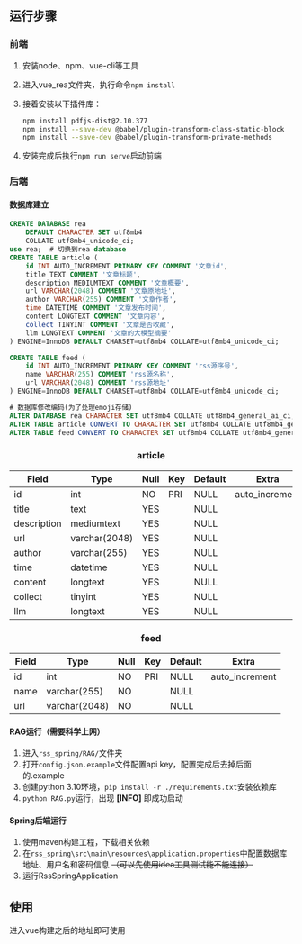 ## 运行步骤

### 前端

1. 安装node、npm、vue-cli等工具

2. 进入vue_rea文件夹，执行命令`npm install`

3. 接着安装以下插件库：
   ```bash
   npm install pdfjs-dist@2.10.377
   npm install --save-dev @babel/plugin-transform-class-static-block
   npm install --save-dev @babel/plugin-transform-private-methods
   ```

4. 安装完成后执行`npm run serve`启动前端



### 后端

#### 数据库建立

```sql
CREATE DATABASE rea
    DEFAULT CHARACTER SET utf8mb4
    COLLATE utf8mb4_unicode_ci;
use rea;  # 切换到rea database
CREATE TABLE article (
    id INT AUTO_INCREMENT PRIMARY KEY COMMENT '文章id',
    title TEXT COMMENT '文章标题',
    description MEDIUMTEXT COMMENT '文章概要',
	url VARCHAR(2048) COMMENT '文章原地址',
    author VARCHAR(255) COMMENT '文章作者',
    time DATETIME COMMENT '文章发布时间',
    content LONGTEXT COMMENT '文章内容',
    collect TINYINT COMMENT '文章是否收藏',
    llm LONGTEXT COMMENT '文章的大模型摘要'
) ENGINE=InnoDB DEFAULT CHARSET=utf8mb4 COLLATE=utf8mb4_unicode_ci;

CREATE TABLE feed (
    id INT AUTO_INCREMENT PRIMARY KEY COMMENT 'rss源序号',
	name VARCHAR(255) COMMENT 'rss源名称',
    url VARCHAR(2048) COMMENT 'rss源地址'
) ENGINE=InnoDB DEFAULT CHARSET=utf8mb4 COLLATE=utf8mb4_unicode_ci;

# 数据库修改编码(为了处理emoji存储)
ALTER DATABASE rea CHARACTER SET utf8mb4 COLLATE utf8mb4_general_ai_ci;
ALTER TABLE article CONVERT TO CHARACTER SET utf8mb4 COLLATE utf8mb4_general_ai_ci;
ALTER TABLE feed CONVERT TO CHARACTER SET utf8mb4 COLLATE utf8mb4_general_ai_ci;
```

<h3 style="text-align: center;">
  article
</h3>

| Field       | Type          | Null | Key  | Default | Extra          |
| ----------- | ------------- | ---- | ---- | ------- | -------------- |
| id          | int           | NO   | PRI  | NULL    | auto_increment |
| title       | text          | YES  |      | NULL    |                |
| description | mediumtext    | YES  |      | NULL    |                |
| url         | varchar(2048) | YES  |      | NULL    |                |
| author      | varchar(255)  | YES  |      | NULL    |                |
| time        | datetime      | YES  |      | NULL    |                |
| content     | longtext      | YES  |      | NULL    |                |
| collect     | tinyint       | YES  |      | NULL    |                |
| llm         | longtext      | YES  |      | NULL    |                |

<h3 style="text-align: center;">
  feed
</h3>

| Field | Type          | Null | Key  | Default | Extra          |
| ----- | ------------- | ---- | ---- | ------- | -------------- |
| id    | int           | NO   | PRI  | NULL    | auto_increment |
| name  | varchar(255)  | NO   |      | NULL    |                |
| url   | varchar(2048) | NO   |      | NULL    |                |

#### RAG运行（需要科学上网）

1. 进入`rss_spring/RAG/`文件夹
2. 打开`config.json.example`文件配置api key，配置完成后去掉后面的.example
3. 创建python 3.10环境，`pip install -r ./requirements.txt`安装依赖库
4. `python RAG.py`运行，出现 **[INFO]** 即成功启动



#### Spring后端运行

1. 使用maven构建工程，下载相关依赖
2. 在`rss_spring\src\main\resources\application.properties`中配置数据库地址、用户名和密码信息 ~~（可以先使用idea工具测试能不能连接）~~
3. 运行RssSpringApplication



## 使用

进入vue构建之后的地址即可使用